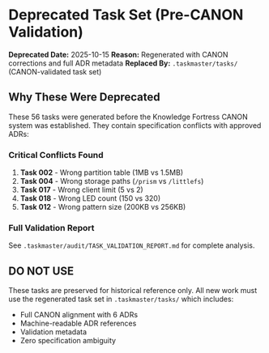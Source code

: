 # Deprecated Task Set (Pre-CANON Validation)

**Deprecated Date:** 2025-10-15
**Reason:** Regenerated with CANON corrections and full ADR metadata
**Replaced By:** `.taskmaster/tasks/` (CANON-validated task set)

## Why These Were Deprecated

These 56 tasks were generated before the Knowledge Fortress CANON system was established. They contain specification conflicts with approved ADRs:

### Critical Conflicts Found
1. **Task 002** - Wrong partition table (1MB vs 1.5MB)
2. **Task 004** - Wrong storage paths (`/prism` vs `/littlefs`)
3. **Task 017** - Wrong client limit (5 vs 2)
4. **Task 018** - Wrong LED count (150 vs 320)
5. **Task 012** - Wrong pattern size (200KB vs 256KB)

### Full Validation Report
See `.taskmaster/audit/TASK_VALIDATION_REPORT.md` for complete analysis.

## DO NOT USE

These tasks are preserved for historical reference only. All new work must use the regenerated task set in `.taskmaster/tasks/` which includes:
- Full CANON alignment with 6 ADRs
- Machine-readable ADR references
- Validation metadata
- Zero specification ambiguity
